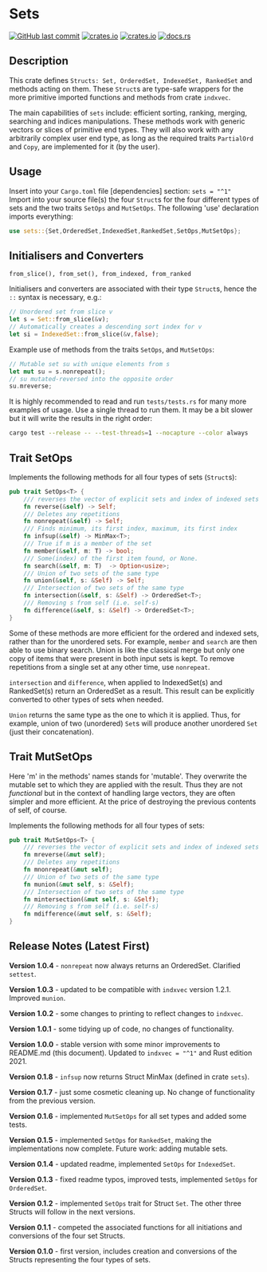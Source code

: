 # Sets

[<img alt="GitHub last commit" src="https://img.shields.io/github/last-commit/liborty/sets/HEAD?logo=github">](https://github.com/liborty/sets)
[<img alt="crates.io" src="https://img.shields.io/crates/v/sets?logo=rust">](https://crates.io/crates/sets)
[<img alt="crates.io" src="https://img.shields.io/crates/d/sets?logo=rust">](https://crates.io/crates/sets)
[<img alt="docs.rs" src="https://img.shields.io/docsrs/sets?logo=rust&logoColor=white">](https://docs.rs/sets/)

## Description

This crate defines `Structs: Set, OrderedSet, IndexedSet, RankedSet` and methods acting on them. These `Struct`s are type-safe wrappers for the more primitive imported functions and methods from crate `indxvec`.

The main capabilities of `sets` include: efficient sorting, ranking, merging, searching and indices manipulations. These methods work with generic vectors or slices of primitive end types. They will also work with any arbitrarily complex user end type, as long as the required traits `PartialOrd` and `Copy`, are implemented for it (by the user).

## Usage

Insert into your `Cargo.toml` file [dependencies] section: `sets = "^1"`  
Import into your source file(s) the four `Struct`s for the four different types of sets and the two traits `SetOps` and `MutSetOps`. The following 'use' declaration imports everything:

```rust
use sets::{Set,OrderedSet,IndexedSet,RankedSet,SetOps,MutSetOps};
```

## Initialisers and Converters

`from_slice(), from_set(), from_indexed, from_ranked`

Initialisers and converters are associated with their type `Struct`s, hence the `::` syntax is necessary, e.g.:

```rust
// Unordered set from slice v
let s = Set::from_slice(&v);
// Automatically creates a descending sort index for v
let si = IndexedSet::from_slice(&v,false);
```

Example use of methods from the traits `SetOps`, and `MutSetOps`:

```rust
// Mutable set su with unique elements from s 
let mut su = s.nonrepeat();
// su mutated-reversed into the opposite order  
su.mreverse; 
```

It is highly recommended to read and run `tests/tests.rs` for many more examples of usage. Use a single thread to run them. It may be a bit slower but it will write the results in the right order:

```bash
cargo test --release -- --test-threads=1 --nocapture --color always
```

## Trait SetOps

Implements the following methods for all four types of sets (`Struct`s):

```rust
pub trait SetOps<T> {
    /// reverses the vector of explicit sets and index of indexed sets
    fn reverse(&self) -> Self;
    /// Deletes any repetitions
    fn nonrepeat(&self) -> Self;
    /// Finds minimum, its first index, maximum, its first index  
    fn infsup(&self) -> MinMax<T>; 
    /// True if m is a member of the set
    fn member(&self, m: T) -> bool;
    /// Some(index) of the first item found, or None.
    fn search(&self, m: T)  -> Option<usize>;    
    /// Union of two sets of the same type
    fn union(&self, s: &Self) -> Self;
    /// Intersection of two sets of the same type
    fn intersection(&self, s: &Self) -> OrderedSet<T>;
    /// Removing s from self (i.e. self-s)
    fn difference(&self, s: &Self) -> OrderedSet<T>;
}
```

 Some of these methods are more efficient for the ordered and indexed sets, rather than for the unordered sets. For example, `member` and `search` are then able to use binary search. Union is like the classical merge but only one copy of items that were present in both input sets is kept. To remove repetitions from a single set at any other time, use `nonrepeat`.

`intersection` and `difference`, when applied to IndexedSet(s) and RankedSet(s) return an OrderedSet as a result. This result can be explicitly converted to other types of sets when needed. 

`Union` returns the same type as the one to which it is applied. Thus, for example, union of two (unordered) `Set`s will produce another unordered `Set` (just their concatenation).

## Trait MutSetOps

Here 'm' in the methods' names stands for 'mutable'. They overwrite the mutable set to which they are applied with the result. Thus they are not *functional* but in the context of handling large vectors, they are often simpler and more efficient. At the price of destroying the previous contents of self, of course.

Implements the following methods for all four types of sets:

```rust
pub trait MutSetOps<T> {
    /// reverses the vector of explicit sets and index of indexed sets
    fn mreverse(&mut self);
    /// Deletes any repetitions
    fn mnonrepeat(&mut self); 
    /// Union of two sets of the same type
    fn munion(&mut self, s: &Self);
    /// Intersection of two sets of the same type
    fn mintersection(&mut self, s: &Self);
    /// Removing s from self (i.e. self-s)
    fn mdifference(&mut self, s: &Self);
}
```

## Release Notes (Latest First)

**Version 1.0.4** - `nonrepeat` now always returns an OrderedSet. Clarified `settest`.

**Version 1.0.3** - updated to be compatible with `indxvec` version 1.2.1. Improved `munion`.

**Version 1.0.2** - some changes to printing to reflect changes to `indxvec`.

**Version 1.0.1** - some tidying up of code, no changes of functionality.

**Version 1.0.0** - stable version with some minor improvements to README.md (this document). Updated to `indxvec = "^1"` and Rust edition 2021.

**Version 0.1.8** - `infsup` now returns Struct MinMax (defined in crate `sets`).

**Version 0.1.7** - just some cosmetic cleaning up. No change of functionality from the previous version.

**Version 0.1.6** - implemented `MutSetOps` for all set types and added some tests.

**Version 0.1.5** - implemented `SetOps` for `RankedSet`, making the implementations now complete. Future work: adding  mutable sets.

**Version 0.1.4** - updated readme, implemented `SetOps` for `IndexedSet`.

**Version 0.1.3** - fixed readme typos, improved tests, implemented `SetOps` for `OrderedSet`.

**Version 0.1.2** - implemented `SetOps` trait for Struct `Set`. The other three Structs will follow in the next versions.

**Version 0.1.1** - competed the associated functions for all initiations and conversions of the four set Structs.

**Version 0.1.0** - first version, includes creation and conversions of the Structs representing the four types of sets.
